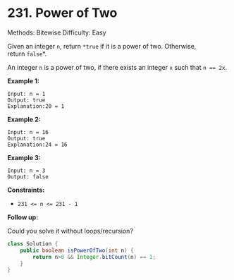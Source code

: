 # 231. Power of Two

Methods: Bitewise
Difficulty: Easy

Given an integer `n`, return `*true` if it is a power of two. Otherwise, return `false`*.

An integer `n` is a power of two, if there exists an integer `x` such that `n == 2x`.

**Example 1:**

```
Input: n = 1
Output: true
Explanation:20 = 1

```

**Example 2:**

```
Input: n = 16
Output: true
Explanation:24 = 16

```

**Example 3:**

```
Input: n = 3
Output: false

```

**Constraints:**

- `231 <= n <= 231 - 1`

**Follow up:**

Could you solve it without loops/recursion?

```java
class Solution {
    public boolean isPowerOfTwo(int n) {
        return n>0 && Integer.bitCount(n) == 1;
    }
}
```